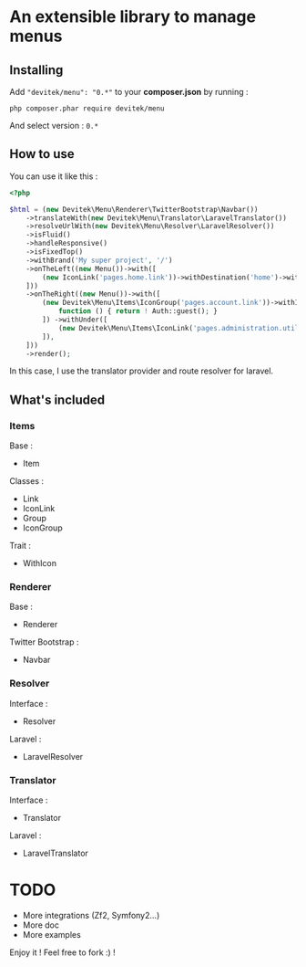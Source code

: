 # An extensible library to manage menus

## Installing

Add ```"devitek/menu": "0.*"``` to your **composer.json** by running :

```
php composer.phar require devitek/menu
```

And select version : ```0.*```

## How to use

You can use it like this :

```php
<?php

$html = (new Devitek\Menu\Renderer\TwitterBootstrap\Navbar())
    ->translateWith(new Devitek\Menu\Translator\LaravelTranslator())
    ->resolveUrlWith(new Devitek\Menu\Resolver\LaravelResolver())
    ->isFluid()
    ->handleResponsive()
    ->isFixedTop()
    ->withBrand('My super project', '/')
    ->onTheLeft((new Menu())->with([
        (new IconLink('pages.home.link'))->withDestination('home')->withIcon('glyphicon glyphicon-home'),
    ]))
    ->onTheRight((new Menu())->with([
        (new Devitek\Menu\Items\IconGroup('pages.account.link'))->withIcon('glyphicon glyphicon-user')->need([
            function () { return ! Auth::guest(); }
        ]) ->withUnder([
            (new Devitek\Menu\Items\IconLink('pages.administration.utilisateurs.lien'))->withDestination('administration.utilisateurs')->withIcon('glyphicon glyphicon-cog'),
        ]),
    ]))
    ->render();
```

In this case, I use the translator provider and route resolver for laravel.

## What's included

### Items

Base :

* Item

Classes :

* Link
* IconLink
* Group
* IconGroup

Trait :

* WithIcon

### Renderer

Base :

* Renderer

Twitter Bootstrap :

* Navbar

### Resolver

Interface :

* Resolver

Laravel :

* LaravelResolver

### Translator

Interface :

* Translator

Laravel :

* LaravelTranslator

# TODO

* More integrations (Zf2, Symfony2...)
* More doc
* More examples

Enjoy it ! Feel free to fork :) !
